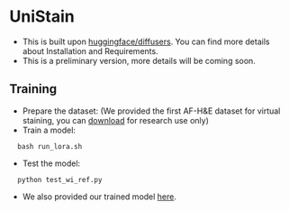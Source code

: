 # UniStain
- This is built upon [huggingface/diffusers](https://github.com/huggingface/diffusers). You can find more details about Installation and Requirements.
- This is a preliminary version, more details will be coming soon.

## Training
- Prepare the dataset: (We provided the first AF-H&E dataset for virtual staining, you can [download]([https://hkustconnect-my.sharepoint.com/:f:/g/personal/lshiao_connect_ust_hk/Eg1nrI3BNeNAk3pPHe0yY1IBUKWO2EEyp_vP6BMn7tHOEA?e=5YLVTP](https://hkustconnect-my.sharepoint.com/:f:/g/personal/lshiao_connect_ust_hk/Eg1nrI3BNeNAk3pPHe0yY1IBHSpuhgkj4X3MIGmYjp837g)) for research use only)
- Train a model:
```
  bash run_lora.sh
```
- Test the model:
```
  python test_wi_ref.py
```
- We also provided our trained model [here](https://drive.google.com/file/d/1v0vtl6nRH0MCKKYL1MjRzXTH4ZCBxf-x/view?usp=drive_link).
